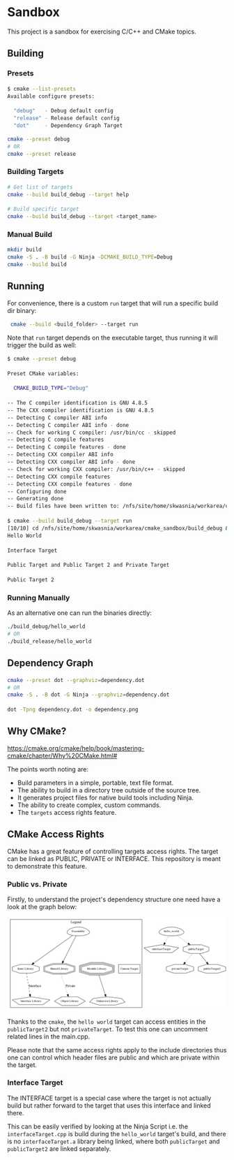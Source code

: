 # Sandbox

This project is a sandbox for exercising C/C++ and CMake topics.

## Building

### Presets

```bash
$ cmake --list-presets
Available configure presets:

  "debug"   - Debug default config
  "release" - Release default config
  "dot"     - Dependency Graph Target
```

```bash
cmake --preset debug
# OR
cmake --preset release
```

### Building Targets

```bash
# Get list of targets
cmake --build build_debug --target help

# Build specific target
cmake --build build_debug --target <target_name>
```

### Manual Build

```bash
mkdir build
cmake -S . -B build -G Ninja -DCMAKE_BUILD_TYPE=Debug
cmake --build build
```

## Running

For convenience, there is a custom `run` target that will run a specific build
dir binary:

```bash
 cmake --build <build_folder> --target run
```

Note that `run` target depends on the executable target, thus running it will
trigger the build as well:

```bash
$ cmake --preset debug

Preset CMake variables:

  CMAKE_BUILD_TYPE="Debug"

-- The C compiler identification is GNU 4.8.5
-- The CXX compiler identification is GNU 4.8.5
-- Detecting C compiler ABI info
-- Detecting C compiler ABI info - done
-- Check for working C compiler: /usr/bin/cc - skipped
-- Detecting C compile features
-- Detecting C compile features - done
-- Detecting CXX compiler ABI info
-- Detecting CXX compiler ABI info - done
-- Check for working CXX compiler: /usr/bin/c++ - skipped
-- Detecting CXX compile features
-- Detecting CXX compile features - done
-- Configuring done
-- Generating done
-- Build files have been written to: /nfs/site/home/skwasnia/workarea/cmake_sandbox/build_debug

$ cmake --build build_debug --target run
[10/10] cd /nfs/site/home/skwasnia/workarea/cmake_sandbox/build_debug && /nfs/site/home/skwasnia/workarea/cmake_sandbox/build_debug/hello_world
Hello World

Interface Target

Public Target and Public Target 2 and Private Target

Public Target 2
```

### Running Manually

As an alternative one can run the binaries directly:

```bash
./build_debug/hello_world
# OR
./build_release/hello_world
```

## Dependency Graph

```bash
cmake --preset dot --graphviz=dependency.dot
# OR
cmake -S . -B dot -G Ninja --graphviz=dependency.dot

dot -Tpng dependency.dot -o dependency.png
```

## Why CMake?

<https://cmake.org/cmake/help/book/mastering-cmake/chapter/Why%20CMake.html#>

The points worth noting are:

* Build parameters in a simple, portable, text file format.
* The ability to build in a directory tree outside of the source tree.
* It generates project files for native build tools including Ninja.
* The ability to create complex, custom commands.
* The `targets` access rights feature.

## CMake Access Rights

CMake has a great feature of controlling targets access rights. The target can
be linked as PUBLIC, PRIVATE or INTERFACE. This repository is meant to
demonstrate this feature.

### Public vs. Private

Firstly, to understand the project's dependency structure one need have a look
at the graph below:

![Dependency Graph](dependency.png)

Thanks to the `cmake`, the `hello world` target can access entities in the
`publicTarget2` but not `privateTarget`. To test this one can uncomment related
lines in the main.cpp.

Please note that the same access rights apply to the include directories thus
one can control which header files are public and which are private within the
target.

### Interface Target

The INTERFACE target is a special case where the target is not actually build
but rather forward to the target that uses this interface and linked there.

This can be easily verified by looking at the Ninja Script i.e. the
`interfaceTarget.cpp` is build during the `hello_world` target's build, and
there is no `interfaceTarget.a` library being linked, where both `publicTarget`
and `publicTarget2` are linked separately.
